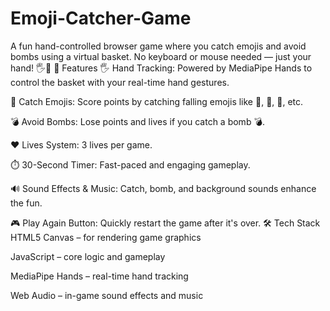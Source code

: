 # Emoji-Catcher-Game
A fun hand-controlled browser game where you catch emojis and avoid bombs using a virtual basket. No keyboard or mouse needed — just your hand! 🖐️🧺
🚀 Features
🖐️ Hand Tracking: Powered by MediaPipe Hands to control the basket with your real-time hand gestures.

🍎 Catch Emojis: Score points by catching falling emojis like 🍎, 🍕, 🐶, etc.

💣 Avoid Bombs: Lose points and lives if you catch a bomb 💣.

❤️ Lives System: 3 lives per game.

⏱️ 30-Second Timer: Fast-paced and engaging gameplay.

🔊 Sound Effects & Music: Catch, bomb, and background sounds enhance the fun.

🎮 Play Again Button: Quickly restart the game after it's over.
🛠️ Tech Stack
HTML5 Canvas – for rendering game graphics

JavaScript – core logic and gameplay

MediaPipe Hands – real-time hand tracking

Web Audio – in-game sound effects and music
